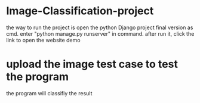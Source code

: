# Image-Classification-project

the way to run the project is open the python Django project final version as cmd.
enter "python manage.py runserver" in command.
after run it, click the link to open the website demo

# upload the image test case to test the program
the program will classifiy the result

